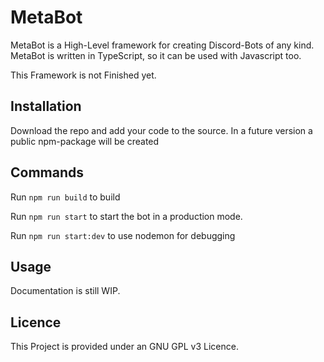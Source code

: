 # MetaBot

MetaBot is a High-Level framework for creating Discord-Bots of any kind.
MetaBot is written in TypeScript, so it can be used with Javascript too.

This Framework is not Finished yet.

## Installation

Download the repo and add your code to the source.
In a future version a public npm-package will be created

## Commands

Run `npm run build` to build

Run `npm run start` to start the bot in a production mode.

Run `npm run start:dev` to use nodemon for debugging

## Usage

Documentation is still WIP.

## Licence

This Project is provided under an GNU GPL v3 Licence.
